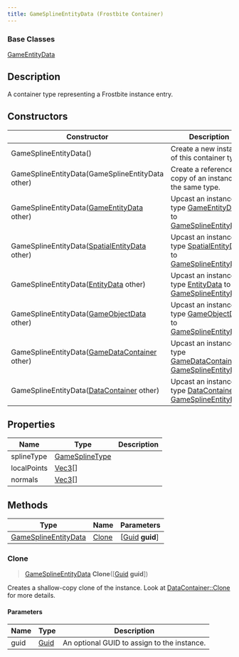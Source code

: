 ```yaml
---
title: GameSplineEntityData (Frostbite Container)
---
```

### Base Classes

[GameEntityData](GameEntityData)

## Description

A container type representing a Frostbite instance entry.

## Constructors

| Constructor                                                                     | Description                                                                                                                     |
| ------------------------------------------------------------------------------- | ------------------------------------------------------------------------------------------------------------------------------- |
| GameSplineEntityData()                                                          | Create a new instance of this container type.                                                                                   |
| GameSplineEntityData(GameSplineEntityData other)                                | Create a reference copy of an instance of the same type.                                                                        |
| GameSplineEntityData([GameEntityData](GameEntityData) other)                    | Upcast an instance of type [GameEntityData](GameEntityData) to [GameSplineEntityData](GameSplineEntityData).                    |
| GameSplineEntityData([SpatialEntityData](SpatialEntityData) other)              | Upcast an instance of type [SpatialEntityData](SpatialEntityData) to [GameSplineEntityData](GameSplineEntityData).              |
| GameSplineEntityData([EntityData](EntityData) other)                            | Upcast an instance of type [EntityData](EntityData) to [GameSplineEntityData](GameSplineEntityData).                            |
| GameSplineEntityData([GameObjectData](GameObjectData) other)                    | Upcast an instance of type [GameObjectData](GameObjectData) to [GameSplineEntityData](GameSplineEntityData).                    |
| GameSplineEntityData([GameDataContainer](GameDataContainer) other)              | Upcast an instance of type [GameDataContainer](GameDataContainer) to [GameSplineEntityData](GameSplineEntityData).              |
| GameSplineEntityData([DataContainer](/vext/ref/cls/shr/datacontainer) other) | Upcast an instance of type [DataContainer](/vext/ref/cls/shr/datacontainer) to [GameSplineEntityData](GameSplineEntityData). |

## Properties

| Name        | Type                                  | Description |
| ----------- | ------------------------------------- | ----------- |
| splineType  | [GameSplineType](GameSplineType)      |             |
| localPoints | [Vec3](/vext/ref/cls/shr/Vec3)\[\] |             |
| normals     | [Vec3](/vext/ref/cls/shr/Vec3)\[\] |             |

## Methods

| Type                                         | Name            | Parameters                                     |
| -------------------------------------------- | --------------- | ---------------------------------------------- |
| [GameSplineEntityData](GameSplineEntityData) | [Clone](#clone) | \[[Guid](/vext/ref/cls/shr/guid) **guid**\] |

### Clone

> [GameSplineEntityData](GameSplineEntityData) **Clone**(\[[Guid](/vext/ref/cls/shr/guid) **guid**\])

Creates a shallow-copy clone of the instance. Look at [DataContainer::Clone](/vext/ref/cls/shr/datacontainer#clone) for more details.

#### Parameters

| Name | Type         | Description                                 |
| ---- | ------------ | ------------------------------------------- |
| guid | [Guid](Guid) | An optional GUID to assign to the instance. |
